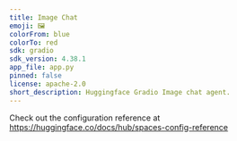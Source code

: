 ```yaml
---
title: Image Chat
emoji: 🖼️
colorFrom: blue
colorTo: red
sdk: gradio
sdk_version: 4.38.1
app_file: app.py
pinned: false
license: apache-2.0
short_description: Huggingface Gradio Image chat agent.
---
```


Check out the configuration reference at https://huggingface.co/docs/hub/spaces-config-reference
